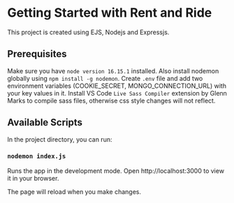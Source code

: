 # Getting Started with Rent and Ride

This project is created using EJS, Nodejs and Expressjs.

## Prerequisites

Make sure you have `node version 16.15.1` installed.
Also install nodemon globally using `npm install -g nodemon`.
Create `.env` file and add two environment variables (COOKIE_SECRET, MONGO_CONNECTION_URL) with your key values in it.
Install VS Code `Live Sass Compiler` extension by Glenn Marks to compile sass files, otherwise css style changes will not reflect.

## Available Scripts

In the project directory, you can run:

### `nodemon index.js`

Runs the app in the development mode.
Open http://localhost:3000 to view it in your browser.

The page will reload when you make changes.